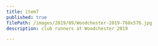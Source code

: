 ```yaml
---
title: item7
published: true
filePath: /images/2019/09/Woodchester-2019-768x576.jpg
description: club runners at Woodchester 2019

---
```


